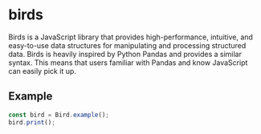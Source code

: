 # birds

Birds is a JavaScript library that provides high-performance, intuitive, and easy-to-use data structures for manipulating and processing structured data. Birds is heavily inspired by Python Pandas and provides a similar syntax. This means that users familiar with Pandas and know JavaScript can easily pick it up.

## Example

```javascript
const bird = Bird.example();
bird.print();
```
